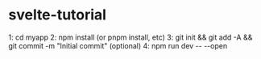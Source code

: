 # svelte-tutorial

  1: cd myapp
  2: npm install (or pnpm install, etc)
  3: git init && git add -A && git commit -m "Initial commit" (optional)
  4: npm run dev -- --open
